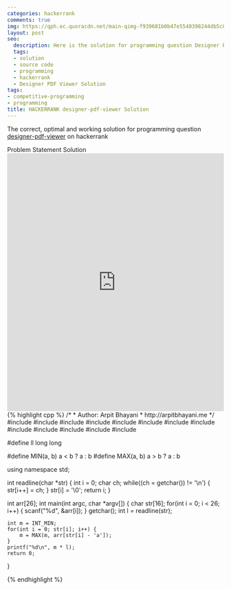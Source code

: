 ```yaml
---
categories: hackerrank
comments: true
img: https://qph.ec.quoracdn.net/main-qimg-f939681b0b47e5540398244db5c8966f?convert_to_webp=true
layout: post
seo:
  description: Here is the solution for programming question Designer PDF Viewer on hackerrank
  tags:
  - solution
  - source code
  - programming
  - hackerrank
  - Designer PDF Viewer Solution
tags:
- competitive-programming
- programming
title: HACKERRANK designer-pdf-viewer Solution
---
```

The correct, optimal and working solution for programming question [designer-pdf-viewer](https://www.hackerrank.com/challenges/designer-pdf-viewer) on hackerrank

<div class="ui secondary pointing large menu">
  <a class="grey item" data-tab="problem-statement">
    Problem Statement
  </a>
  <a class="active item grey" data-tab="solution">
    Solution
  </a>
</div>
<div class="ui bottom attached tab" data-tab="problem-statement">
    <iframe src="https://www.hackerrank.com/challenges/designer-pdf-viewer" width="100%" height="600px" style="overflow: scroll; border: none;"></iframe>
</div>
<div class="ui bottom attached active tab" data-tab="solution">
{% highlight cpp %}
/*
 *  Author: Arpit Bhayani
 *  http://arpitbhayani.me
 */
#include <cmath>
#include <cstdio>
#include <cstdlib>
#include <climits>
#include <deque>
#include <iostream>
#include <list>
#include <limits>
#include <map>
#include <queue>
#include <set>
#include <stack>
#include <vector>

#define ll long long

#define MIN(a, b) a < b ? a : b
#define MAX(a, b) a > b ? a : b

using namespace std;

int readline(char *str) {
    int i = 0;
    char ch;
    while((ch = getchar()) != '\n') {
        str[i++] = ch;
    }
    str[i] = '\0';
    return i;
}

int arr[26];
int main(int argc, char *argv[]) {
    char str[16];
    for(int i = 0; i < 26; i++) {
        scanf("%d", &arr[i]);
    }
    getchar();
    int l = readline(str);

    int m = INT_MIN;
    for(int i = 0; str[i]; i++) {
        m = MAX(m, arr[str[i] - 'a']);
    }
    printf("%d\n", m * l);
    return 0;
}

{% endhighlight %}
</div>
